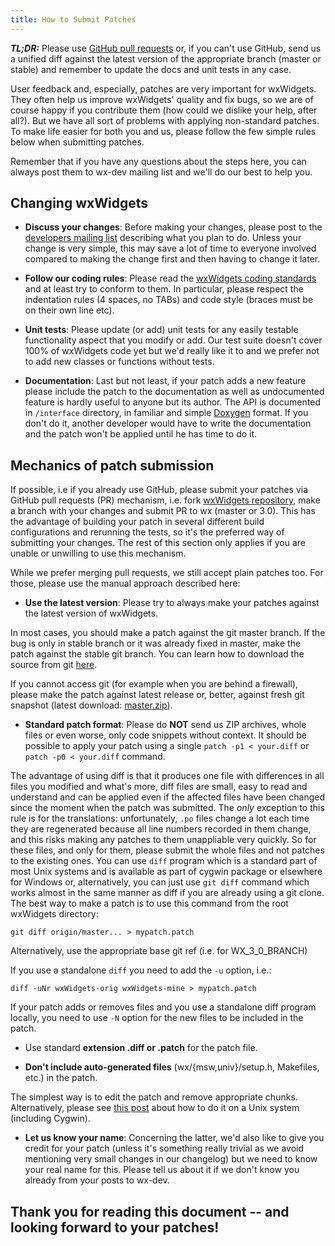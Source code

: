```yaml
---
title: How to Submit Patches
---
```


***TL;DR:*** Please use [GitHub pull requests](https://help.github.com/articles/about-pull-requests/) or, if you can't use GitHub, send us a unified diff against the latest version of the appropriate branch (master or stable) and remember to update the docs and unit tests in any case.

User feedback and, especially, patches are very important for wxWidgets. They often help us improve wxWidgets' quality and fix bugs, so we are of course happy if you contribute them (how could we dislike your help, after all?). But we have all sort of problems with applying non-standard patches. To make life easier for both you and us, please follow the few simple rules below when submitting patches.

Remember that if you have any questions about the steps here, you can always post them to wx-dev mailing list and we'll do our best to help you.

## Changing wxWidgets

 * **Discuss your changes**: Before making your changes, please post to the [developers mailing list](/support/mailing-lists/) describing what you plan to do. Unless your change is very simple, this may save a lot of time to everyone involved compared to making the change first and then having to change it later.

 * **Follow our coding rules**: Please read the [wxWidgets coding standards](/develop/coding-guidelines/) and at least try to conform to them. In particular, please respect the indentation rules (4 spaces, no TABs) and code style (braces must be on their own line etc).

 * **Unit tests**: Please update (or add) unit tests for any easily testable functionality aspect that you modify or add. Our test suite doesn't cover 100% of wxWidgets code yet but we'd really like it to and we prefer not to add new classes or functions without tests.

 * **Documentation**: Last but not least, if your patch adds a new feature please include the patch to the documentation as well as undocumented feature is hardly useful to anyone but its author. The API is documented in `/interface` directory, in familiar and simple [Doxygen](http://www.doxygen.org/) format. If you don't do it, another developer would have to write the documentation and the patch won't be applied until he has time to do it.

## Mechanics of patch submission

If possible, i.e if you already use GitHub, please submit your patches via GitHub pull requests (PR) mechanism, i.e. fork [wxWidgets repository](https://github.com/wxWidgets/wxWidgets/), make a branch with your changes and submit PR to wx (master or 3.0). This has the advantage of building your patch in several different build configurations and rerunning the tests, so it's the preferred way of submitting your changes. The rest of this section only applies if you are unable or unwilling to use this mechanism.

While we prefer merging pull requests, we still accept plain patches too. For those, please use the manual approach described here:

 * **Use the latest version**: Please try to always make your patches against the latest version of wxWidgets.

  In most cases, you should make a patch against the git master branch. If the bug is only in stable branch or it was already fixed in master, make the patch against the stable git branch. You can learn how to download the source from git [here](/develop/code-repository/).

  If you cannot access git (for example when you are behind a firewall), please make the patch against latest release or, better, against fresh git snapshot (latest download: [master.zip](https://github.com/wxWidgets/wxWidgets/archive/master.zip)). 

 * **Standard patch format**: Please do **NOT** send us ZIP archives, whole files or even worse, only code snippets without context. It should be possible to apply your patch using a single `patch -p1 < your.diff` or `patch -p0 < your.diff` command.

  The advantage of using diff is that it produces one file with differences in all files you modified and what's more, diff files are small, easy to read and understand and can be applied even if the affected files have been changed since the moment when the patch was submitted. The _only_ exception to this rule is for the translations: unfortunately, `.po` files change a lot each time they are regenerated because all line numbers recorded in them change, and this risks making any patches to them unappliable very quickly. So for these files, and only for them, please submit the whole files and not patches to the existing ones. You can use `diff` program which is a standard part of most Unix systems and is available as part of cygwin package or elsewhere for Windows or, alternatively, you can just use `git diff` command which works almost in the same manner as diff if you are already using a git clone. The best way to make a patch is to use this command from the root wxWidgets directory:

	git diff origin/master... > mypatch.patch

  Alternatively, use the appropriate base git ref (i.e. for WX_3_0_BRANCH)

  If you use a standalone `diff` you need to add the `-u` option, i.e.:

	diff -uNr wxWidgets-orig wxWidgets-mine > mypatch.patch

  If your patch adds or removes files and you use a standalone diff program locally, you need to use `-N` option for the new files to be included in the patch.

 * Use standard **extension .diff or .patch** for the patch file.

 * **Don't include auto-generated files** (wx/{msw,univ}/setup.h, Makefiles, etc.) in the patch. 

  The simplest way is to edit the patch and remove appropriate chunks. Alternatively, please see [this post](http://wxwidgets.blogspot.com/2011/08/cleaning-patches-for-review.html) about how to do it on a Unix system (including Cygwin).

 * **Let us know your name**: Concerning the latter, we'd also like to give you credit for your patch (unless it's something really trivial as we avoid mentioning very small changes in our changelog) but we need to know your real name for this. Please tell us about it if we don't know you already from your posts to wx-dev.


## Thank you for reading this document -- and looking forward to your patches!
